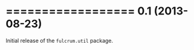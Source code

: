 ==================
0.1 (2013-08-23)
==================

Initial release of the `fulcrum.util` package.
